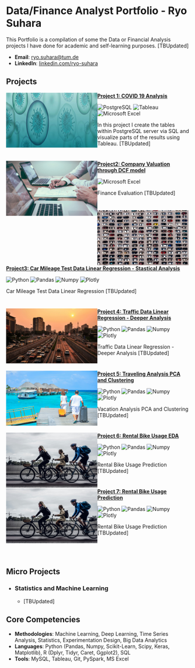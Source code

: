 # Data/Finance Analyst Portfolio - Ryo Suhara
This Portfolio is a compilation of some the Data or Financial Analysis projects I have done for academic and self-learning purposes. [TBUpdated]

- **Email**: [ryo.suhara@tum.de](ryo.suhara@tum.de)
- **LinkedIn**: [linkedin.com/ryo-suhara](https://www.linkedin.com/in/ryo-suhara-03a945161/)

## Projects

<img align="left" width="250" height="150" src="https://github.com/suharar/Data_Analysis/blob/master/__private/covid19.jpg"> **[Project 1: COVID 19 Analysis](https://github.com/suharar/Data_Analysis/tree/master/Project1_COVID19Analysis_SQL%26Tableau)**

![PostgreSQL](https://img.shields.io/badge/PostgreSQL-316192?style=for-the-badge&logo=postgresql&logoColor=white)
![Tableau](https://img.shields.io/badge/Tableau-E97627?style=for-the-badge&logo=Tableau&logoColor=white)
![Microsoft Excel](https://img.shields.io/badge/Microsoft_Excel-217346?style=for-the-badge&logo=microsoft-excel&logoColor=white)
<br>

In this project I create the tables within PostgreSQL server via SQL and visualize parts of the results using Tableau. [TBUpdated]

#

<img align="left" width="250" height="150" src="https://github.com/suharar/Data_Analysis/blob/master/__private/FinanceValuation.jpg"> **[Project2: Company Valuation through DCF model](https://github.com/suharar/Data_Analysis/tree/master/Project2_FinanceValuation_Excel-Modeling)**

![Microsoft Excel](https://img.shields.io/badge/Microsoft_Excel-217346?style=for-the-badge&logo=microsoft-excel&logoColor=white)
<br>

Finance Evaluation [TBUpdated]

#

<img align="left" width="250" height="150" src="https://github.com/suharar/Data_Analysis/blob/master/__private/carMileageTest.jpg"> **[Project3: Car Mileage Test Data Linear Regression - Stastical Analysis](https://github.com/suharar/Data_Analysis/tree/master/Project3_CarMileageTest_Python-Statistics)**

![Python](https://img.shields.io/badge/Python-FFD43B?style=for-the-badge&logo=python&logoColor=blue)
![Pandas](https://img.shields.io/badge/Pandas-2C2D72?style=for-the-badge&logo=pandas&logoColor=white)
![Numpy](https://img.shields.io/badge/Numpy-777BB4?style=for-the-badge&logo=numpy&logoColor=white)
![Plotly](https://img.shields.io/badge/Plotly-239120?style=for-the-badge&logo=plotly&logoColor=white)
<br>

Car Mileage Test Data Linear Regression [TBUpdated]

#

<img align="left" width="250" height="150" src="https://github.com/suharar/Data_Analysis/blob/master/__private/traffic.jpg"> **[Project 4: Traffic Data Linear Regression - Deeper Analysis](https://github.com/suharar/Data_Analysis/tree/master/Project4_Traffic_Python-LinearRegression)**

![Python](https://img.shields.io/badge/Python-FFD43B?style=for-the-badge&logo=python&logoColor=blue)
![Pandas](https://img.shields.io/badge/Pandas-2C2D72?style=for-the-badge&logo=pandas&logoColor=white)
![Numpy](https://img.shields.io/badge/Numpy-777BB4?style=for-the-badge&logo=numpy&logoColor=white)
![Plotly](https://img.shields.io/badge/Plotly-239120?style=for-the-badge&logo=plotly&logoColor=white)
<br>

Traffic Data Linear Regression - Deeper Analysis [TBUpdated]

#

<img align="left" width="250" height="150" src="https://github.com/suharar/Data_Analysis/blob/master/__private/vacation.jpg"> **[Project 5: Traveling Analysis PCA and Clustering](https://github.com/suharar/Data_Analysis/tree/master/Project5_Traveling_Python-PCA%26Clustering)**

![Python](https://img.shields.io/badge/Python-FFD43B?style=for-the-badge&logo=python&logoColor=blue)
![Pandas](https://img.shields.io/badge/Pandas-2C2D72?style=for-the-badge&logo=pandas&logoColor=white)
![Numpy](https://img.shields.io/badge/Numpy-777BB4?style=for-the-badge&logo=numpy&logoColor=white)
![Plotly](https://img.shields.io/badge/Plotly-239120?style=for-the-badge&logo=plotly&logoColor=white)
<br>

Vacation Analysis PCA and Clustering [TBUpdated]

#

<img align="left" width="250" height="150" src="https://github.com/suharar/Data_Analysis/blob/master/__private/bicycle.jpg"> **[Project 6: Rental Bike Usage EDA](https://github.com/suharar/Data_Analysis/tree/master/Project6_Bike_Python-EDA)**

![Python](https://img.shields.io/badge/Python-FFD43B?style=for-the-badge&logo=python&logoColor=blue)
![Pandas](https://img.shields.io/badge/Pandas-2C2D72?style=for-the-badge&logo=pandas&logoColor=white)
![Numpy](https://img.shields.io/badge/Numpy-777BB4?style=for-the-badge&logo=numpy&logoColor=white)
![Plotly](https://img.shields.io/badge/Plotly-239120?style=for-the-badge&logo=plotly&logoColor=white)
<br>

Rental Bike Usage Prediction [TBUpdated]

#

<img align="left" width="250" height="150" src="https://github.com/suharar/Data_Analysis/blob/master/__private/bicycle.jpg"> **[Project 7: Rental Bike Usage Prediction](https://github.com/suharar/Data_Analysis/tree/master/Project7_Bike_Python-ML(XGB%26NN))**

![Python](https://img.shields.io/badge/Python-FFD43B?style=for-the-badge&logo=python&logoColor=blue)
![Pandas](https://img.shields.io/badge/Pandas-2C2D72?style=for-the-badge&logo=pandas&logoColor=white)
![Numpy](https://img.shields.io/badge/Numpy-777BB4?style=for-the-badge&logo=numpy&logoColor=white)
![Plotly](https://img.shields.io/badge/Plotly-239120?style=for-the-badge&logo=plotly&logoColor=white)
<br>

Rental Bike Usage Prediction [TBUpdated]

#

<br />

## Micro Projects
- ### Statistics and Machine Learning
    - [TBUpdated]
 

## Core Competencies

- **Methodologies**: Machine Learning, Deep Learning, Time Series Analysis, Statistics, Experimentation Design, Big Data Analytics
- **Languages**: Python (Pandas, Numpy, Scikit-Learn, Scipy, Keras, Matplotlib), R (Dplyr, Tidyr, Caret, Ggplot2), SQL
- **Tools**: MySQL, Tableau, Git, PySpark, MS Excel
